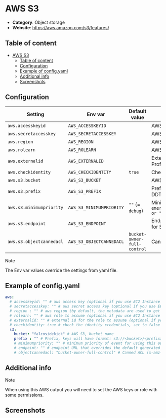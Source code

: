 # AWS S3

- **Category**: Object storage
- **Website**: https://aws.amazon.com/s3/features/

## Table of content

- [AWS S3](#aws-s3)
  - [Table of content](#table-of-content)
  - [Configuration](#configuration)
  - [Example of config.yaml](#example-of-configyaml)
  - [Additional info](#additional-info)
  - [Screenshots](#screenshots)

## Configuration

| Setting                  | Env var                  | Default value               | Description                                                                                                                         |
|--------------------------|--------------------------|-----------------------------|-------------------------------------------------------------------------------------------------------------------------------------|
| `aws.accesskeyid`        | `AWS_ACCESSKEYID`        |                             | AWS access key (optional if you use EC2 Instance Profile)                                                                           |
| `aws.secretaccesskey`    | `AWS_SECRETACCESSKEY`    |                             | AWS secret access key (optional if you use EC2 Instance Profile)                                                                    |
| `aws.region`             | `AWS_REGION`             |                             | AWS region (by default, the metadata are used to get it)                                                                            |
| `aws.rolearn`            | `AWS_ROLEARN`            |                             | AWS role to assume (optional if you use EC2 Instance Profile)                                                                       |
| `aws.externalid`         | `AWS_EXTERNALID`         |                             | External id for the role to assume (optional if you use EC2 Instance Profile)                                                       |
| `aws.checkidentity`      | `AWS_CHECKIDENTITY`      | `true`                      | Check the identity credentials, set to false for locale developments                                                                |
| `aws.s3.bucket`          | `AWS_S3_BUCKET`          |                             | AWS S3 bucket name, if not empty, AWS S3 output is **enabled**                                                                      |
| `aws.s3.prefix`          | `AWS_S3_PREFIX`          |                             | Prefix, keys will have format: s3://<bucket>/<prefix>/YYYY-MM-DD/YYYY-MM-DDTHH:mm:ss.s+01:00.json                                   |
| `aws.s3.minimumpriority` | `AWS_S3_MINIMUMPRIORITY` | `""` (= `debug`)            | Minimum priority of event for using this output, order is `emergency,alert,critical,error,warning,notice,informational,debug or ""` |
| `aws.s3.endpoint`        | `AWS_S3_ENDPOINT`        |                             | Endpoint URL that overrides the default generated endpoint, use this for S3 compatible APIs                                         |
| `aws.s3.objectcannedacl` | `AWS_S3_OBJECTCANNEDACL` | `bucket-owner-full-control` | Canned ACL (`x-amz-acl`) to use when creating the object                                                                            |

> [!NOTE]
The Env var values override the settings from yaml file.

## Example of config.yaml

```yaml
aws:
  # accesskeyid: "" # aws access key (optional if you use EC2 Instance Profile)
  # secretaccesskey: "" # aws secret access key (optional if you use EC2 Instance Profile)
  # region : "" # aws region (by default, the metadata are used to get it)
  # rolearn: "" # aws role to assume (optional if you use EC2 Instance Profile)
  # externalid: "" # external id for the role to assume (optional if you use EC2 Instance Profile)
  # checkidentity: true # check the identity credentials, set to false for locale developments (default: true)
  s3:
    bucket: "falcosidekick" # AWS S3, bucket name
    prefix : "" # Prefix, keys will have format: s3://<bucket>/<prefix>/YYYY-MM-DD/YYYY-MM-DDTHH:mm:ss.s+01:00.json
    # minimumpriority: "" # minimum priority of event for using this output, order is emergency|alert|critical|error|warning|notice|informational|debug or "" (default)
    # endpoint: "" # endpoint URL that overrides the default generated endpoint, use this for S3 compatible APIs
    # objectcannedacl: "bucket-owner-full-control" # Canned ACL (x-amz-acl) to use when creating the object
```

## Additional info

> [!NOTE]
When using this AWS output you will need to set the AWS keys or role with some permissions.

## Screenshots
